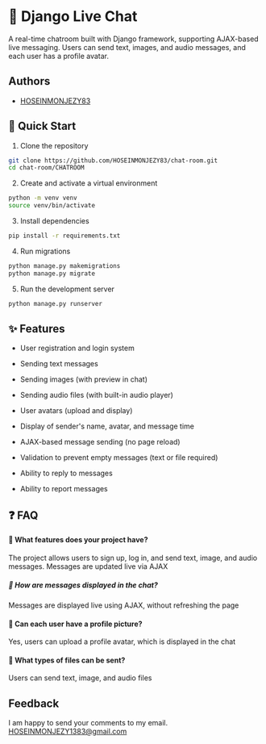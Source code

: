 # 🧪 Django Live Chat

 A real-time chatroom built with Django framework, supporting AJAX-based live messaging. Users can send text, images, and audio messages, and each user has a profile avatar.

## Authors

- [HOSEINMONJEZY83](https://www.github.com/HOSEINMONJEZY83)

## 🚀 Quick Start

1. Clone the repository

```bash
git clone https://github.com/HOSEINMONJEZY83/chat-room.git
cd chat-room/CHATROOM
```
2. Create and activate a virtual environment

```bash
python -m venv venv
source venv/bin/activate
```
3. Install dependencies

```bash
pip install -r requirements.txt
```
4. Run migrations

```bash
python manage.py makemigrations
python manage.py migrate
```
5. Run the development server

```bash
python manage.py runserver
```

## ✨ Features

- User registration and login system

- Sending text messages

- Sending images (with preview in chat)

- Sending audio files (with built-in audio player)

- User avatars (upload and display)

- Display of sender's name, avatar, and message time

- AJAX-based message sending (no page reload)

- Validation to prevent empty messages (text or file required)

- Ability to reply to messages

- Ability to report messages

## ❓ FAQ

#### 📌 What features does your project have?

The project allows users to sign up, log in, and send text, image, and audio messages. Messages are updated live via AJAX
##### 📌 How are messages displayed in the chat?

Messages are displayed live using AJAX, without refreshing the page
#### 📌 Can each user have a profile picture?

Yes, users can upload a profile avatar, which is displayed in the chat
#### 📌 What types of files can be sent?

Users can send text, image, and audio files

## Feedback

I am happy to send your comments to my email. HOSEINMONJEZY1383@gmail.com